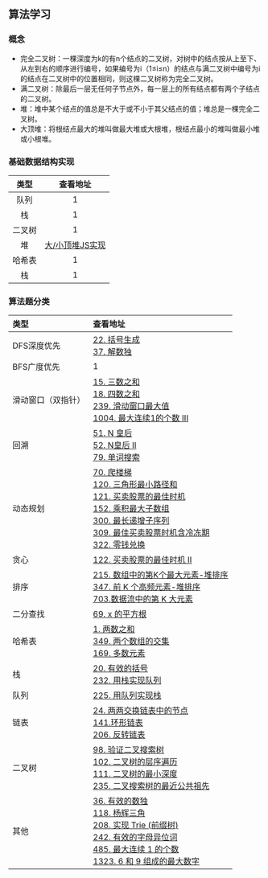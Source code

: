 ## 算法学习

### 概念

- 完全二叉树：一棵深度为k的有n个结点的二叉树，对树中的结点按从上至下、从左到右的顺序进行编号，如果编号为i（1≤i≤n）的结点与满二叉树中编号为i的结点在二叉树中的位置相同，则这棵二叉树称为完全二叉树。
- 满二叉树：除最后一层无任何子节点外，每一层上的所有结点都有两个子结点的二叉树。
- 堆：堆中某个结点的值总是不大于或不小于其父结点的值；堆总是一棵完全二叉树。
- 大顶堆：将根结点最大的堆叫做最大堆或大根堆，根结点最小的堆叫做最小堆或小根堆。


### 基础数据结构实现

|  类型   | 查看地址  |
|  :----:  | :----:  |
| 队列  | 1 |
| 栈  | 1 |
| 二叉树  | 1 |
| 堆  | [大/小顶堆JS实现](./239.%20滑动窗口最大值)|
| 哈希表  | 1 |
| 栈  | 1 |


### 算法题分类

|  类型    | 查看地址  |
|  :----  | :----  |
| DFS深度优先 | [22. 括号生成](./22.%20括号生成) <br> [37. 解数独](./37.%20解数独)|
| BFS广度优先  | 1 |
| 滑动窗口（双指针）  | [15. 三数之和](./15.%20三数之和) <br> [18. 四数之和](./18.%20四数之和) <br> [239. 滑动窗口最大值](./239.%20滑动窗口最大值) <br> [1004. 最大连续1的个数 III](./1004.%20最大连续1的个数%20III) |
| 回溯  | [51. N 皇后](./51.%20N%20皇后) <br> [52. N皇后 II](./52.%20N皇后%20II) <br> [79. 单词搜索](./79.%20单词搜索)|
| 动态规划  | [70. 爬楼梯](./70.%20爬楼梯) <br> [120. 三角形最小路径和](./120.%20三角形最小路径和) <br> [121. 买卖股票的最佳时机](./121.%20买卖股票的最佳时机) <br> [152. 乘积最大子数组](./152.%20乘积最大子数组) <br> [300. 最长递增子序列](./300.%20最长递增子序列) <br> [309. 最佳买卖股票时机含冷冻期](./309.%20最佳买卖股票时机含冷冻期) <br> [322. 零钱兑换](./322.%20零钱兑换)|
| 贪心  | [122. 买卖股票的最佳时机 II](./122.%20买卖股票的最佳时机%20II) |
| 排序  | [215. 数组中的第K个最大元素-堆排序](./215.%20数组中的第K个最大元素) <br> [347. 前 K 个高频元素-堆排序](./347.%20前%20K%20个高频元素) <br> [703.数据流中的第 K 大元素](./703.%20数据流中的第%20K%20大元素)|
| 二分查找  | [69. x 的平方根](./69.%20x%20的平方根) |
| 哈希表 | [1. 两数之和](./1.%20两数之和) <br>  [349. 两个数组的交集](./349.%20两个数组的交集) <br> [169. 多数元素](./169.%20多数元素) |
| 栈 | [20. 有效的括号](./20.%20有效的括号) <br> [232. 用栈实现队列](./232.%20用栈实现队列) |
| 队列 | [225. 用队列实现栈](./225.%20用队列实现栈) | 
| 链表 | [24. 两两交换链表中的节点](./24.%20两两交换链表中的节点) <br> [141.环形链表](./141.%20环形链表) <br> [206. 反转链表](./206.%20反转链表)|
| 二叉树 | [98. 验证二叉搜索树](./98.%20验证二叉搜索树) <br> [102. 二叉树的层序遍历](./102.%20二叉树的层序遍历)  <br> [111. 二叉树的最小深度](./111.%20二叉树的最小深度) <br> [235. 二叉搜索树的最近公共祖先](./235.%20二叉搜索树的最近公共祖先)|
| 其他 | [36. 有效的数独](./36.%20有效的数独) <br> [118. 杨辉三角](./118.%20杨辉三角) <br> [208. 实现 Trie (前缀树)](./208.%20实现%20Trie%20(前缀树)) <br> [242. 有效的字母异位词](./242.%20有效的字母异位词) <br> [485. 最大连续 1 的个数](./485.%20最大连续%201%20的个数) <br> [1323. 6 和 9 组成的最大数字](./1323.%206%20和%209%20组成的最大数字)|
